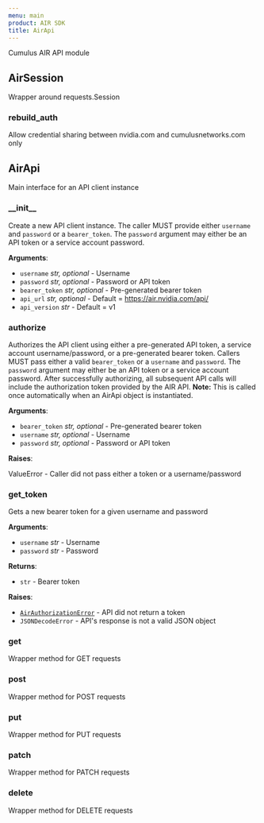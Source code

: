 ```yaml
---
menu: main
product: AIR SDK
title: AirApi
---
```

Cumulus AIR API module

## AirSession

Wrapper around requests.Session

<a name="air_sdk.air_api.AirSession.rebuild_auth"></a>
### rebuild\_auth

Allow credential sharing between nvidia.com and cumulusnetworks.com only

<a name="air_sdk.air_api.AirApi"></a>
## AirApi

Main interface for an API client instance

<a name="air_sdk.air_api.AirApi.__init__"></a>
### \_\_init\_\_

Create a new API client instance. The caller MUST provide either `username` and `password`
or a `bearer_token`. The `password` argument may either be an API token or a service account
password.

**Arguments**:

- `username` _str, optional_ - Username
- `password` _str, optional_ - Password or API token
- `bearer_token` _str, optional_ - Pre-generated bearer token
- `api_url` _str, optional_ - Default = https://air.nvidia.com/api/
- `api_version` _str_ - Default = v1

<a name="air_sdk.air_api.AirApi.authorize"></a>
### authorize

Authorizes the API client using either a pre-generated API token, a service account
username/password, or a pre-generated bearer token.
Callers MUST pass either a valid `bearer_token` or a `username` and `password`.
The `password` argument may either be an API token or a service account
password. After successfully authorizing, all subsequent API calls will include the
authorization token provided by the AIR API. **Note:** This is called once automatically
when an AirApi object is instantiated.

**Arguments**:

- `bearer_token` _str, optional_ - Pre-generated bearer token
- `username` _str, optional_ - Username
- `password` _str, optional_ - Password or API token
  

**Raises**:

  ValueError - Caller did not pass either a token or a username/password

<a name="air_sdk.air_api.AirApi.get_token"></a>
### get\_token

Gets a new bearer token for a given username and password

**Arguments**:

- `username` _str_ - Username
- `password` _str_ - Password
  

**Returns**:

- `str` - Bearer token
  

**Raises**:

  - [`AirAuthorizationError`](/docs/exceptions) - API did not return a token
  - `JSONDecodeError` - API's response is not a valid JSON object

<a name="air_sdk.air_api.AirApi.get"></a>
### get

Wrapper method for GET requests

<a name="air_sdk.air_api.AirApi.post"></a>
### post

Wrapper method for POST requests

<a name="air_sdk.air_api.AirApi.put"></a>
### put

Wrapper method for PUT requests

<a name="air_sdk.air_api.AirApi.patch"></a>
### patch

Wrapper method for PATCH requests

<a name="air_sdk.air_api.AirApi.delete"></a>
### delete

Wrapper method for DELETE requests

